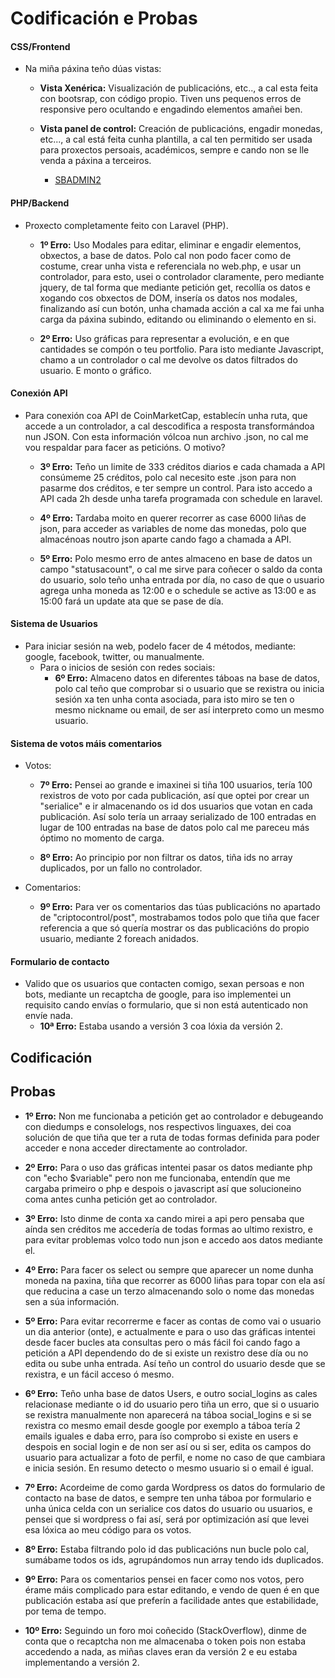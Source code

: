 # Codificación e Probas

#### CSS/Frontend

- Na miña páxina teño dúas vistas:
    - **Vista Xenérica:** Visualización de publicacións, etc.., a cal esta feita con bootsrap, con código propio. Tiven uns pequenos erros de responsive pero ocultando e engadindo elementos amañei ben.

    - **Vista panel de control:** Creación de publicacións, engadir monedas, etc..., a cal está feita cunha plantilla, a cal ten permitido ser usada para proxectos persoais, académicos, sempre e cando non se lle venda a páxina a terceiros.
        - [SBADMIN2](https://startbootstrap.com/theme/sb-admin-2)

#### PHP/Backend
- Proxecto completamente feito con Laravel (PHP).

    - **1º Erro:** Uso Modales para editar, eliminar e engadir elementos, obxectos, a base de datos. Polo cal non podo facer como de costume, crear unha vista e referenciala no web.php, e usar un controlador, para esto, usei o controlador claramente, pero mediante jquery, de tal forma que mediante petición get, recollía os datos e xogando cos obxectos de DOM, insería  os datos nos modales, finalizando así cun botón, unha chamada acción a cal xa me fai unha carga da páxina subindo, editando ou eliminando o elemento en si.

    - **2º Erro:** Uso gráficas para representar a evolución, e en que cantidades se compón o teu portfolio. Para isto mediante Javascript, chamo a un controlador o cal me devolve os datos filtrados do usuario. E monto o gráfico.

#### Conexión API

- Para conexión coa API de CoinMarketCap, establecín unha ruta, que accede a un controlador, a cal descodifica a resposta transformándoa nun JSON. Con esta información vólcoa nun archivo .json, no cal me vou respaldar para facer as peticións. O motivo?

    - **3º Erro:** Teño un limite de 333 créditos diarios e cada chamada a API consúmeme 25 créditos, polo cal necesito este .json para non pasarme dos créditos, e ter sempre un control. Para isto accedo a API cada 2h desde unha tarefa programada con schedule en laravel.

    - **4º Erro:** Tardaba moito en querer recorrer as case 6000 liñas de json, para acceder as variables de nome das monedas, polo que almacénoas noutro json aparte cando fago a chamada a API.

    - **5º Erro:** Polo mesmo erro de antes almaceno en base de datos un campo "statusacount", o cal me sirve para coñecer o saldo da conta do usuario, solo teño unha entrada por día, no caso de que o usuario agrega unha moneda as 12:00 e o schedule se active as 13:00 e as 15:00  fará un update ata que se pase de día.

#### Sistema de Usuarios
- Para iniciar sesión na web, podelo facer de 4 métodos, mediante: google, facebook, twitter, ou manualmente.
    - Para o inicios de sesión con redes sociais:
        - **6º Erro:** Almaceno datos en diferentes táboas na base de datos, polo cal teño que comprobar si o usuario que se rexistra ou inicia sesión xa ten unha conta asociada, para isto miro se ten o mesmo nickname ou email, de ser así interpreto como un mesmo usuario.

#### Sistema de votos máis comentarios
- Votos:
    - **7º Erro:** Pensei ao grande e imaxinei si tiña 100 usuarios, tería 100 rexistros de voto por cada publicación, así que optei por crear un "serialice" e ir almacenando os id dos usuarios que votan en cada publicación. Así solo tería un arraay serializado de 100 entradas en lugar de 100 entradas na base de datos polo cal me pareceu más óptimo no momento de carga.

    - **8º Erro:** Ao principio por non filtrar os datos, tiña ids no array duplicados, por un fallo no controlador.

- Comentarios:
    - **9º Erro:** Para ver os comentarios das túas publicacións no apartado de "criptocontrol/post", mostrabamos todos polo que tiña que facer referencia a que só quería mostrar os das publicacións do propio usuario, mediante 2 foreach anidados.

#### Formulario de contacto

- Valido que os usuarios que contacten comigo, sexan persoas e non bots,  mediante un recaptcha de google, para iso implementei un requisito cando envías o formulario, que si non está autenticado non envíe nada.
    - **10ª Erro:** Estaba usando a versión 3 coa lóxia da versión 2.

## Codificación

## Probas
- **1º Erro:** Non me funcionaba a petición get ao controlador e debugeando con diedumps e consolelogs, nos respectivos linguaxes, dei coa solución de que tiña que ter a ruta de todas formas definida para poder acceder e nona acceder directamente ao controlador.

- **2º Erro:** Para o uso das gráficas intentei pasar os datos mediante php con "echo $variable" pero non me funcionaba, entendín que me cargaba primeiro o php e despois o javascript así que solucioneino coma antes cunha petición get ao controlador.

- **3º Erro:** Isto dinme de conta xa cando mirei a api pero pensaba que aínda sen créditos me accedería de todas formas ao ultimo rexistro, e para evitar problemas volco todo nun json  e accedo aos datos mediante el.

- **4º Erro:** Para facer os select ou sempre que aparecer un nome dunha moneda na paxina,  tiña que recorrer as 6000 liñas para topar con ela así que reducina a case un terzo almacenando solo o nome das monedas sen a súa información.

- **5º Erro:** Para evitar recorrerme e facer as contas de como vai o usuario un dia anterior (onte), e actualmente e para o uso das gráficas intentei desde facer bucles ata consultas pero o más fácil foi cando fago a petición a API dependendo do de si existe un rexistro dese día ou no edita ou sube unha entrada. Así teño un control do usuario desde que se rexistra, e un fácil acceso ó mesmo.

- **6º Erro:** Teño unha base de datos Users, e outro social_logins as cales relacionase mediante o id do usuario pero tiña un erro, que si o usuario se rexistra manualmente non aparecerá na táboa social_logins e si se rexistra co mesmo email desde google por exemplo a táboa tería 2 emails iguales e daba erro, para íso comprobo si existe en users e despois en social login e de non ser así ou si ser, edita os campos do usuario para actualizar a foto de perfil, e nome no caso de que cambiara e inicia sesión. En resumo detecto o mesmo usuario si o email é igual.

- **7º Erro:** Acordeime de como garda Wordpress os datos do formulario de contacto na base de datos, e sempre ten unha táboa por formulario e unha única celda con un serialice cos datos do usuario ou usuarios, e pensei que si wordpress o fai así, será por optimización así que levei esa lóxica ao meu código para os votos.

- **8º Erro:** Estaba filtrando polo id das publicacións nun bucle polo cal, sumábame todos os ids, agrupándomos nun array tendo ids duplicados.

- **9º Erro:** Para os comentarios pensei en facer como nos votos, pero érame máis complicado para estar editando, e vendo de quen é en que publicación estaba así que preferín a facilidade antes que estabilidade, por tema de tempo.

- **10º Erro:** Seguindo un foro moi coñecido (StackOverflow), dinme de conta que o recaptcha non me almacenaba o token pois non estaba accedendo a nada, as miñas claves eran da versión 2 e eu estaba implementando a versión 2.
